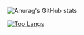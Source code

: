 
![Anurag's GitHub stats](https://github-readme-stats.vercel.app/api?username=muddin1121&show_icons=true&theme=codeSTACKr)

[![Top Langs](https://github-readme-stats.vercel.app/api/top-langs/?username=muddin1121&layout=compact)](https://github.com/anuraghazra/github-readme-stats)

<!--
**muddin1121/muddin1121** is a ✨ _special_ ✨ repository because its `README.md` (this file) appears on your GitHub profile.

Here are some ideas to get you started:

- 🔭 I’m currently working on ...
- 🌱 I’m currently learning ...
- 👯 I’m looking to collaborate on ...
- 🤔 I’m looking for help with ...
- 💬 Ask me about ...
- 📫 How to reach me: ...
- 😄 Pronouns: ...
- ⚡ Fun fact: ...
-->
